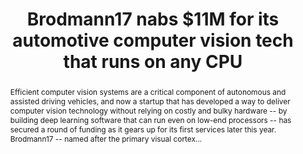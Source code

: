 ---
category: news
title: Brodmann17 nabs $11M for its automotive computer vision tech that runs on any CPU
abstract: Efficient computer vision systems are a critical component of autonomous and assisted driving vehicles, and now a startup that has developed a way to deliver computer vision technology without relying on costly and bulky hardware -- by building deep learning software that can run even on low-end processors -- has secured a round of funding as it gears up for its first services later this year. Brodmann17 -- named after the primary visual cortex...
publishedDateTime: 2019-03-06T10:13:23Z
sourceUrl: https://www.msn.com/en-us/news/technology/brodmann17-nabs-11m-for-its-automotive-computer-vision-tech-that-runs-on-any-cpu/ar-BBUr5Hj?
type: article

provider:
  name: TechCrunch
  id: V_AA2eaS_global
tags:
  - AI

images: 
  - url: https://img-s-msn-com.akamaized.net/tenant/amp/entityid/BBUqM7Y.img
    width: 680
    height: 565
    quality: 100
    title: Brodmann17 nabs $11M for its automotive computer vision tech that runs on any CPU
    attribution: 
    focalRegion:
      x1: 0
      x2: 0
      y1: 0
      y2: 0

---